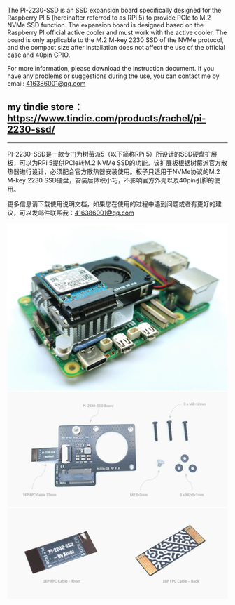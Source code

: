 The PI-2230-SSD is an SSD expansion board specifically designed for the Raspberry PI 5 (hereinafter referred to as RPi 5) to provide PCIe to M.2 NVMe SSD function. The expansion board is designed based on the Raspberry PI official active cooler and must work with the active cooler. The board is only applicable to the M.2 M-key 2230 SSD of the NVMe protocol, and the compact size after installation does not affect the use of the official case and 40pin GPIO.

For more information, please download the instruction document. If you have any problems or suggestions during the use, you can contact me by email: 416386001@qq.com

## my tindie store： https://www.tindie.com/products/rachel/pi-2230-ssd/



--------------------------------------------------------------------------------------------------------------------------
PI-2230-SSD是一款专门为树莓派5（以下简称RPi 5）所设计的SSD硬盘扩展板，可以为RPi 5提供PCIe转M.2 NVMe SSD的功能。该扩展板根据树莓派官方散热器进行设计，必须配合官方散热器安装使用。板子只适用于NVMe协议的M.2 M-key 2230 SSD硬盘，安装后体积小巧，不影响官方外壳以及40pin引脚的使用。

更多信息请下载使用说明文档，如果您在使用的过程中遇到问题或者有更好的建议，可以发邮件联系我：416386001@qq.com

![image](https://github.com/linshuqin329/PI-2230-SSD/blob/main/Picture/PI-2230-SSD-%20(3).jpg)
![image](https://github.com/linshuqin329/PI-2230-SSD/blob/main/Picture/Parts%20list.png)
![image](https://github.com/linshuqin329/PI-2230-SSD/blob/main/Picture/FPC%20Cable.png)


